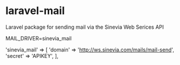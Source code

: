# laravel-mail

Laravel package for sending mail via the Sinevia Web Serices API

MAIL_DRIVER=sinevia_mail

'sinevia_mail' => [
    'domain' => 'http://ws.sinevia.com/mails/mail-send',
    'secret' => 'APIKEY',
],
